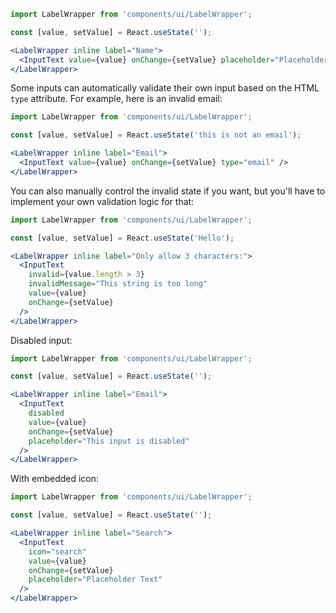 ```jsx
import LabelWrapper from 'components/ui/LabelWrapper';

const [value, setValue] = React.useState('');

<LabelWrapper inline label="Name">
  <InputText value={value} onChange={setValue} placeholder="Placeholder Text" />
</LabelWrapper>
```

Some inputs can automatically validate their own input based on the HTML `type` attribute. For example, here is an invalid email:

```jsx
import LabelWrapper from 'components/ui/LabelWrapper';

const [value, setValue] = React.useState('this is not an email');

<LabelWrapper inline label="Email">
  <InputText value={value} onChange={setValue} type="email" />
</LabelWrapper>
```

You can also manually control the invalid state if you want, but you'll have to implement your own validation logic for that:
```jsx
import LabelWrapper from 'components/ui/LabelWrapper';

const [value, setValue] = React.useState('Hello');

<LabelWrapper inline label="Only allow 3 characters:">
  <InputText
    invalid={value.length > 3}
    invalidMessage="This string is too long"
    value={value}
    onChange={setValue}
  />
</LabelWrapper>
```

Disabled input:
```jsx
import LabelWrapper from 'components/ui/LabelWrapper';

const [value, setValue] = React.useState('');

<LabelWrapper inline label="Email">
  <InputText
    disabled
    value={value}
    onChange={setValue}
    placeholder="This input is disabled"
  />
</LabelWrapper>
```

With embedded icon:
```jsx
import LabelWrapper from 'components/ui/LabelWrapper';

const [value, setValue] = React.useState('');

<LabelWrapper inline label="Search">
  <InputText
    icon="search"
    value={value}
    onChange={setValue}
    placeholder="Placeholder Text"
  />
</LabelWrapper>
```
